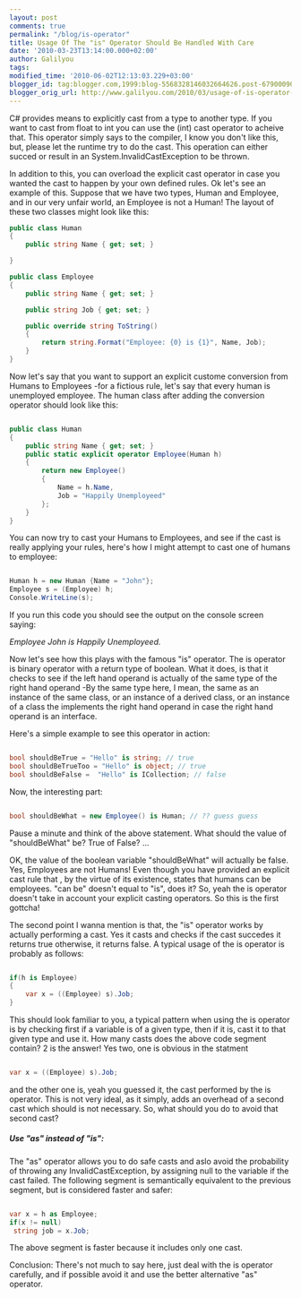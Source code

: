 ```yaml
---
layout: post
comments: true
permalink: "/blog/is-operator"
title: Usage Of The "is" Operator Should Be Handled With Care
date: '2010-03-23T13:14:00.000+02:00'
author: Galilyou
tags:
modified_time: '2010-06-02T12:13:03.229+03:00'
blogger_id: tag:blogger.com,1999:blog-5568328146032664626.post-6790009086968412079
blogger_orig_url: http://www.galilyou.com/2010/03/usage-of-is-operator-should-be-handled.html
---
```


C# provides means to explicitly cast from a type to another type. If you want to cast from float to int you can use the (int) cast operator to acheive that. This operator simply says to the compiler, I know you don't like this, but, please let the runtime try to do the cast. This operation can either succed or result in an System.InvalidCastException to be thrown.

In addition to this, you can overload the explicit cast operator in case you wanted the cast to happen by your own defined rules. Ok let's see an example of this. Suppose that we have two types, Human and Employee, and in our very unfair world, an Employee is not a Human! The layout of these two classes might look like this:

``` csharp
public class Human
{
    public string Name { get; set; }

}

public class Employee
{
    public string Name { get; set; }

    public string Job { get; set; }

    public override string ToString()
    {
        return string.Format("Employee: {0} is {1}", Name, Job);
    }
}
```

Now let's say that you want to support an explicit custome conversion from Humans to Employees -for a fictious rule, let's say that every human is unemployed employee. The human class after adding the conversion operator should look like this:

```csharp

public class Human
{
    public string Name { get; set; }
    public static explicit operator Employee(Human h)
    {
        return new Employee()
        {
            Name = h.Name,
            Job = "Happily Unemployeed"
        };
    }
}
```

You can now try to cast your Humans to Employees, and see if the cast is really applying your rules, here's how I might attempt to cast one of humans to employee:

``` csharp

Human h = new Human {Name = "John"};
Employee s = (Employee) h;
Console.WriteLine(s);
```

If you run this code you should see the output on the console screen saying:

*Employee John is Happily Unemployeed.*

Now let's see how this plays with the famous "is" operator. The is operator is binary operator with a return type of boolean. What it does, is that it checks to see if the left hand operand is actually of the same type of the right hand operand -By the same type here, I mean, the same as an instance of the same class, or an instance of a derived class, or an instance of a class the implements the right hand operand in case the right hand operand is an interface.

Here's a simple example to see this operator in action:

```csharp

bool shouldBeTrue = "Hello" is string; // true
bool shouldBeTrueToo = "Hello" is object; // true
bool shouldBeFalse =  "Hello" is ICollection; // false
```

Now, the interesting part:

```csharp

bool shouldBeWhat = new Employee() is Human; // ?? guess guess

```

Pause a minute and think of the above statement. What should the value of "shouldBeWhat" be? True of False? ...

OK, the value of the boolean variable "shouldBeWhat" will actually be false. Yes, Employees are not Humans! Even though you have provided an explicit cast rule that , by the virtue of its existence, states that humans can be employees. "can be" doesn't equal to "is", does it? So, yeah the is operator doesn't take in account your explicit casting operators. So this is the first gottcha!

The second point I wanna mention is that, the "is" operator works by actually performing a cast. Yes it casts and checks if the cast succedes it returns true otherwise, it returns false. A typical usage of the is operator is probably as follows:

```csharp

if(h is Employee)
{
    var x = ((Employee) s).Job;
}
```

This should look familiar to you, a typical pattern when using the is operator is by checking first if a variable is of a given type, then if it is, cast it to that given type and use it. How many casts does the above code segment contain? 2 is the answer! Yes two, one is obvious in the statment

```csharp

var x = ((Employee) s).Job;

```
and the other one is, yeah you guessed it, the cast performed by the is operator. This is not very ideal, as it simply, adds an overhead of a second cast which should is not necessary. So, what should you do to avoid that second cast?

##### Use "as" instead of "is":

The "as" operator allows you to do safe casts and aslo avoid the probability of throwing any InvalidCastException, by assigning null to the variable if the cast failed. The following segment is semantically equivalent to the previous segment, but is considered faster and safer:

```csharp

var x = h as Employee;
if(x != null)
 string job = x.Job;

```

The above segment is faster because it includes only one cast.

Conclusion:
There's not much to say here, just deal with the is operator carefully, and if possible avoid it and use the better alternative "as" operator.